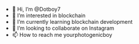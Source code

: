 - 👋 Hi, I’m @Dotboy7
- 👀 I’m interested in blockchain
- 🌱 I’m currently learning blockchain development
- 💞️ I’m looking to collaborate on Instagram
- 📫 How to reach me yourphotogenicboy

<!---
Dotboy7/Dotboy7 is a ✨ special ✨ repository because its `README.md` (this file) appears on your GitHub profile.
You can click the Preview link to take a look at your changes.
--->
